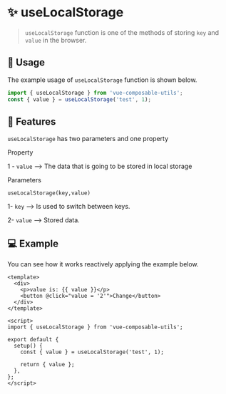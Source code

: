 # :sparkles: useLocalStorage

> `useLocalStorage` function is one of the methods of storing `key` and `value` in the browser.

## :convenience_store: Usage

The example usage of `useLocalStorage` function is shown below.

```js
import { useLocalStorage } from 'vue-composable-utils';
const { value } = useLocalStorage('test', 1);
```

## :rocket: Features

`useLocalStorage` has two parameters and one property

Property

1 - `value` --> The data that is going to be stored in local storage

Parameters

`useLocalStorage(key,value)`

1- `key` --> Is used to switch between keys.

2- `value` --> Stored data.

## :computer: Example

You can see how it works reactively applying the example below.

<LocalStorageComponent />

```vue
<template>
  <div>
    <p>value is: {{ value }}</p>
    <button @click="value = '2'">Change</button>
  </div>
</template>

<script>
import { useLocalStorage } from 'vue-composable-utils';

export default {
  setup() {
    const { value } = useLocalStorage('test', 1);

    return { value };
  },
};
</script>
```

<ToggleDarkMode/>
